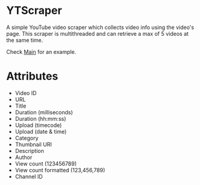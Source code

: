 # YTScraper
A simple YouTube video scraper which collects video info using the video's page.
This scraper is multithreaded and can retrieve a max of 5 videos at the same time.

Check [Main](src/test/Main.java) for an example.

# Attributes
- Video ID
- URL
- Title
- Duration (milliseconds)
- Duration (hh:mm:ss)
- Upload (timecode)
- Upload (date & time)
- Category
- Thumbnail URI
- Description
- Author
- View count (123456789)
- View count formatted (123,456,789)
- Channel ID